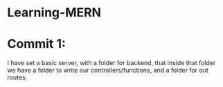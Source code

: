 # Learning-MERN

# Commit 1:
I have set a basic server, with a folder for backend, that inside that folder we have a folder to write our controllers/functions, and a folder for out routes.